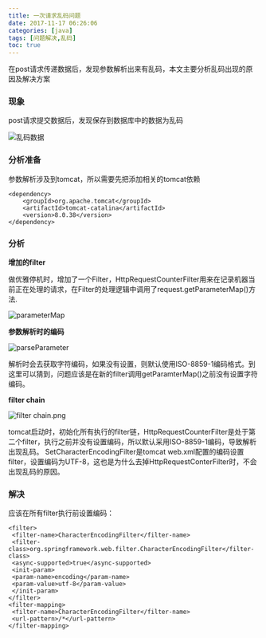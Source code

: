```yaml
---
title: 一次请求乱码问题
date: 2017-11-17 06:26:06
categories: [java]
tags: [问题解决,乱码]
toc: true
---
```


在post请求传递数据后，发现参数解析出来有乱码，本文主要分析乱码出现的原因及解决方案

<!--more-->

### 现象
post请求提交数据后，发现保存到数据库中的数据为乱码

![乱码数据](/img/20171117/乱码.png)

### 分析准备

参数解析涉及到tomcat，所以需要先把添加相关的tomcat依赖

```
<dependency>
    <groupId>org.apache.tomcat</groupId>
    <artifactId>tomcat-catalina</artifactId>
    <version>8.0.38</version>
</dependency>
```

### 分析
**增加的filter**

做优雅停机时，增加了一个Filter，HttpRequestCounterFilter用来在记录机器当前正在处理的请求，在Filter的处理逻辑中调用了request.getParameterMap()方法.

![parameterMap](/img/20171117/parameterMap.png)

**参数解析时的编码**

![parseParameter](/img/20171117/parseParameter.png)

解析时会去获取字符编码，如果没有设置，则默认使用ISO-8859-1编码格式。到这里可以猜到，问题应该是在新的filter调用getParamterMap()之前没有设置字符编码。

**filter chain**

![filter chain.png](/img/20171117/filter_chain.png)

 tomcat启动时，初始化所有执行的filter链，HttpRequestCounterFilter是处于第二个filter，执行之前并没有设置编码，所以默认采用ISO-8859-1编码，导致解析出现乱码。
       SetCharacterEncodingFilter是tomcat web.xml配置的编码设置filter，设置编码为UTF-8，这也是为什么去掉HttpRequestConterFilter时，不会出现乱码的原因。
 
### 解决

应该在所有filter执行前设置编码：

```
<filter>
 <filter-name>CharacterEncodingFilter</filter-name>
 <filter-class>org.springframework.web.filter.CharacterEncodingFilter</filter-class>
 <async-supported>true</async-supported>
 <init-param>
 <param-name>encoding</param-name>
 <param-value>utf-8</param-value>
 </init-param>
</filter>
<filter-mapping>
 <filter-name>CharacterEncodingFilter</filter-name>
 <url-pattern>/*</url-pattern>
</filter-mapping>
```